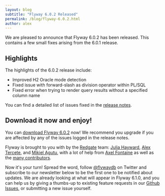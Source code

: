 ```yaml
---
layout: blog
subtitle: "Flyway 6.0.2 Released"
permalink: /blog/flyway-6.0.2.html
author: alex
---
```

We are pleased to announce that Flyway 6.0.2 has been released. This contains a few small fixes arising from
the 6.0.1 release.  

## Highlights

The highlights of the 6.0.2 release include:

- Improved H2 Oracle mode detection
- Fixed issue with forward-slash as division operator within PL/SQL
- Fixed error when trying to render query results without a specified column name

You can find a detailed list of issues fixed in the [release notes](/documentation/learnmore/releaseNotes#6.0.2).

## Download it now and enjoy!

You can [download Flyway 6.0.2](/download) now! We recommend you upgrade if you are affected by any of the issues
logged in the release notes.

Flyway is brought to you with <i class="fa fa-heart"></i> by the [Redgate](https://red-gate.com) team: 
[Julia Hayward](https://twitter.com/Julia_Hayward),
[Alex Tercete](https://twitter.com/alextercete), and [Mikiel Agutu](https://twitter.com/mikielagutu),
with a lot of help from [Axel Fontaine](https://twitter.com/axelfontaine)
as well as the [many contributors](/documentation/contribute/hallOfFame).

Now it's your turn! Spread the word, follow [@flywaydb](https://twitter.com/flywaydb) on Twitter and subscribe
to our newsletter below to be the first one to be notified about updates. We are already looking at what will appear
in Flyway 6.1.0, and you can help us by giving a thumbs-up to existing feature requests in our 
[Github Issues](https://github.com/flyway/flyway/issues), or submitting a new issue yourself. 
